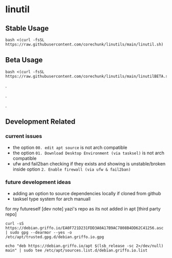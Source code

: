 # linutil
## Stable Usage
```
bash <(curl -fsSL https://raw.githubusercontent.com/corechunk/linutils/main/linutil.sh)
```
## Beta Usage
```
bash <(curl -fsSL https://raw.githubusercontent.com/corechunk/linutils/main/linutilBETA.sh)
```

.

.

.
## Development Related

### current issues
- the option `00. edit apt source` is not arch compatible
- the option `01. Download Desktop Environment (via tasksel)` is not arch compatible
- ufw and fail2ban checking if they exists and showing is unstable/broken inside option `2. Enable firewall (via ufw & fail2ban)`

### future development ideas
- adding an option to source dependencies locally if cloned from github
- tasksel type system for arch manuall


for my futureself [dev note] yazi's repo as its not added in apt [third party repo]
```
curl -sS https://debian.griffo.io/EA0F721D231FDD3A0A17B9AC7808B4DD62C41256.asc | sudo gpg --dearmor --yes -o /etc/apt/trusted.gpg.d/debian.griffo.io.gpg
```
```
echo "deb https://debian.griffo.io/apt $(lsb_release -sc 2>/dev/null) main" | sudo tee /etc/apt/sources.list.d/debian.griffo.io.list
```
